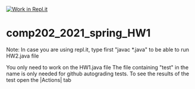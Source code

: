 [![Work in Repl.it](https://classroom.github.com/assets/work-in-replit-14baed9a392b3a25080506f3b7b6d57f295ec2978f6f33ec97e36a161684cbe9.svg)](https://classroom.github.com/online_ide?assignment_repo_id=4361627&assignment_repo_type=AssignmentRepo)
# comp202_2021_spring_HW1

Note: In case you are using repl.it, type first "javac *.java" to be able to run HW2.java file

You only need to work on the HW1.java file
The file containing "test" in the name is only needed for github autograding tests. To see the results of the test open the |Actions| tab
